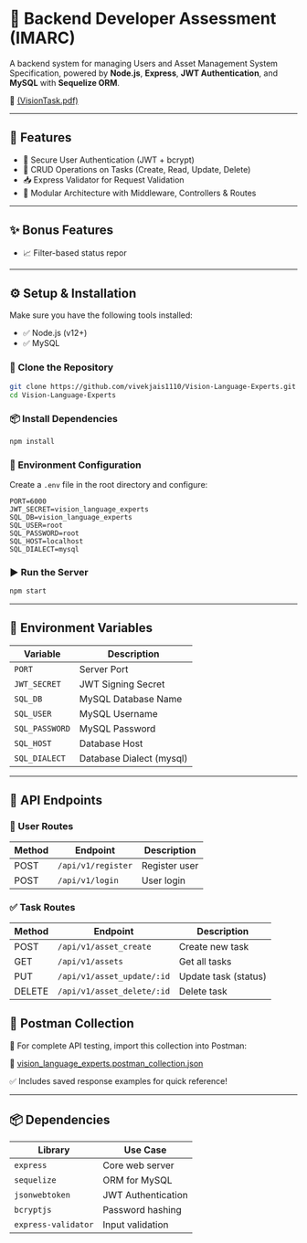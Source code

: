 # 🚀 Backend Developer Assessment (IMARC)

A backend system for managing Users and Asset Management System Specification, powered by **Node.js**, **Express**, **JWT Authentication**, and **MySQL** with **Sequelize ORM**.

📄 [(VisionTask.pdf)](https://github.com/vivekjais1110/Vision-Language-Experts/blob/main/VisionTask.pdf)

---

## 📌 Features

- 🔐 Secure User Authentication (JWT + bcrypt)
- 🧾 CRUD Operations on Tasks (Create, Read, Update, Delete)
- 📥 Express Validator for Request Validation
- 🧠 Modular Architecture with Middleware, Controllers & Routes

---

## ✨ Bonus Features

- 📈 Filter-based status repor

---

## ⚙️ Setup & Installation

Make sure you have the following tools installed:

- ✅ Node.js (v12+)
- ✅ MySQL

### 🔁 Clone the Repository

```bash
git clone https://github.com/vivekjais1110/Vision-Language-Experts.git
cd Vision-Language-Experts
```

### 📦 Install Dependencies

```bash
npm install
```

### 🔐 Environment Configuration

Create a `.env` file in the root directory and configure:

```env
PORT=6000
JWT_SECRET=vision_language_experts
SQL_DB=vision_language_experts
SQL_USER=root
SQL_PASSWORD=root
SQL_HOST=localhost
SQL_DIALECT=mysql
```

### ▶️ Run the Server

```bash
npm start
```

---

## 🔑 Environment Variables

| Variable       | Description              |
| -------------- | ------------------------ |
| `PORT`         | Server Port              |
| `JWT_SECRET`   | JWT Signing Secret       |
| `SQL_DB`       | MySQL Database Name      |
| `SQL_USER`     | MySQL Username           |
| `SQL_PASSWORD` | MySQL Password           |
| `SQL_HOST`     | Database Host            |
| `SQL_DIALECT`  | Database Dialect (mysql) |

---

## 📱 API Endpoints

### 👤 User Routes

| Method | Endpoint           | Description   |
| ------ | ------------------ | ------------- |
| POST   | `/api/v1/register` | Register user |
| POST   | `/api/v1/login`    | User login    |

### ✅ Task Routes

| Method | Endpoint                   | Description          |
| ------ | -------------------------- | -------------------- |
| POST   | `/api/v1/asset_create`     | Create new task      |
| GET    | `/api/v1/assets`        | Get all tasks        |
| PUT    | `/api/v1/asset_update/:id` | Update task (status) |
| DELETE | `/api/v1/asset_delete/:id` | Delete task          |



## 🧪 Postman Collection

📢 For complete API testing, import this collection into Postman:

🔗 [vision_language_experts.postman_collection.json](https://github.com/vivekjais1110/Vision-Language-Experts/blob/main/vision_language_experts.postman_collection.json)

✅ Includes saved response examples for quick reference!

---

## 📦 Dependencies

| Library             | Use Case           |
| ------------------- | ------------------ |
| `express`           | Core web server    |
| `sequelize`         | ORM for MySQL      |
| `jsonwebtoken`      | JWT Authentication |
| `bcryptjs`          | Password hashing   |
| `express-validator` | Input validation   |

